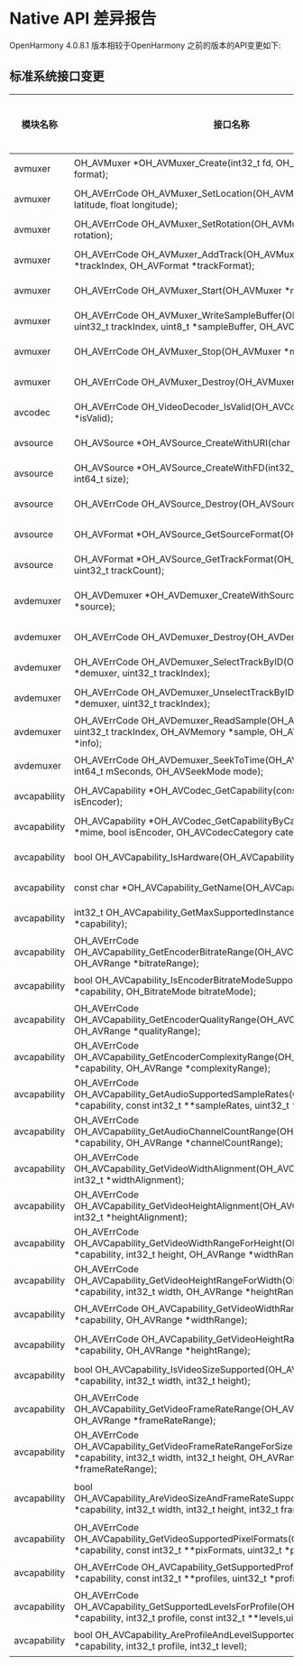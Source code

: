 # Native API 差异报告

OpenHarmony 4.0.8.1 版本相较于OpenHarmony 之前的版本的API变更如下:

## 标准系统接口变更

| 模块名称 | 接口名称                                                     | 变更类型 | 变更说明             |
| -------- | ------------------------------------------------------------ | -------- | -------------------- |
| avmuxer  | OH_AVMuxer \*OH_AVMuxer_Create(int32_t fd, OH_AVOutputFormat format); | 新增     | 创建OH_AVMuxer       |
| avmuxer  | OH_AVErrCode OH_AVMuxer_SetLocation(OH_AVMuxer \*muxer, float latitude, float longitude); | 新增     | 设置输出文件的经纬度 |
| avmuxer  | OH_AVErrCode OH_AVMuxer_SetRotation(OH_AVMuxer \*muxer, int32_t rotation); | 新增     | 设置视频旋转角度     |
| avmuxer  | OH_AVErrCode OH_AVMuxer_AddTrack(OH_AVMuxer \*muxer, int32_t \*trackIndex, OH_AVFormat \*trackFormat); | 新增     | 添加媒体轨           |
| avmuxer  | OH_AVErrCode OH_AVMuxer_Start(OH_AVMuxer \*muxer);           | 新增     | 开始封装             |
| avmuxer  | OH_AVErrCode OH_AVMuxer_WriteSampleBuffer(OH_AVMuxer \*muxer, uint32_t trackIndex, uint8_t \*sampleBuffer, OH_AVCodecBufferAttr info); | 新增     | 将数据写入封装器     |
| avmuxer  | OH_AVErrCode OH_AVMuxer_Stop(OH_AVMuxer \*muxer);            | 新增     | 停止封装             |
| avmuxer  | OH_AVErrCode OH_AVMuxer_Destroy(OH_AVMuxer \*muxer);         | 新增     | 销毁OH_AVMuxer       |
| avcodec  | OH_AVErrCode OH_VideoDecoder_IsValid(OH_AVCodec \*codec, bool \*isValid);         | 新增     | 查询当前codec实例是否有效      |
| avsource  | OH_AVSource *OH_AVSource_CreateWithURI(char *uri);         | 新增     | 根据 URI 创建 OH_AVSource       |
| avsource  | OH_AVSource *OH_AVSource_CreateWithFD(int32_t fd, int64_t offset, int64_t size);         | 新增     | 根据 FD 创建OH_AVSource       |
| avsource  | OH_AVErrCode OH_AVSource_Destroy(OH_AVSource *source);         | 新增     | 销毁 OH_AVSource       |
| avsource  | OH_AVFormat *OH_AVSource_GetSourceFormat(OH_AVSource *source);         | 新增     | 获取 source 信息       |
| avsource  | OH_AVFormat *OH_AVSource_GetTrackFormat(OH_AVSource *source, uint32_t trackCount);         | 新增     | 获取 track 信息       |
| avdemuxer  | OH_AVDemuxer *OH_AVDemuxer_CreateWithSource(OH_AVSource *source);         | 新增     | 根据 source 创建 OH_AVDemuxer       |
| avdemuxer  | OH_AVErrCode OH_AVDemuxer_Destroy(OH_AVDemuxer *demuxer);         | 新增     | 销毁 OH_AVDemuxer       |
| avdemuxer  | OH_AVErrCode OH_AVDemuxer_SelectTrackByID(OH_AVDemuxer *demuxer, uint32_t trackIndex);         | 新增     | 选择需要解封装的轨道      |
| avdemuxer  | OH_AVErrCode OH_AVDemuxer_UnselectTrackByID(OH_AVDemuxer *demuxer, uint32_t trackIndex);         | 新增     | 取消选择需要解封装的轨道       |
| avdemuxer  | OH_AVErrCode OH_AVDemuxer_ReadSample(OH_AVDemuxer *demuxer, uint32_t trackIndex, OH_AVMemory *sample, OH_AVCodecBufferAttr *info);         | 新增     | 读取 trackIndex 对应轨道的帧     |
| avdemuxer  | OH_AVErrCode OH_AVDemuxer_SeekToTime(OH_AVDemuxer *demuxer, int64_t mSeconds, OH_AVSeekMode mode);         | 新增     | 跳转到指定时间       |
|avcapability|OH_AVCapability *OH_AVCodec_GetCapability(const char *mime, bool isEncoder);|新增|获取系统推荐的能力句柄|
|avcapability|OH_AVCapability *OH_AVCodec_GetCapabilityByCategory(const char *mime, bool isEncoder, OH_AVCodecCategory category);|新增|获取系统指定软硬件的能力句柄|
|avcapability|bool OH_AVCapability_IsHardware(OH_AVCapability *capability);|新增|确认是否是硬件编解码器|
|avcapability|const char *OH_AVCapability_GetName(OH_AVCapability *capability);|新增|获取codec名字|
|avcapability|int32_t OH_AVCapability_GetMaxSupportedInstances(OH_AVCapability *capability);|新增|获取最大支持的实例数|
|avcapability|OH_AVErrCode OH_AVCapability_GetEncoderBitrateRange(OH_AVCapability *capability, OH_AVRange *bitrateRange);|新增|获取编码支持的码率范围|
|avcapability|bool OH_AVCapability_IsEncoderBitrateModeSupported(OH_AVCapability *capability, OH_BitrateMode bitrateMode);|新增|确认码控模式是否支持|
|avcapability|OH_AVErrCode OH_AVCapability_GetEncoderQualityRange(OH_AVCapability *capability, OH_AVRange *qualityRange);|新增|获取编码质量范围|
|avcapability|OH_AVErrCode OH_AVCapability_GetEncoderComplexityRange(OH_AVCapability *capability, OH_AVRange *complexityRange);|新增|获取编码复杂度范围|
|avcapability|OH_AVErrCode OH_AVCapability_GetAudioSupportedSampleRates(OH_AVCapability *capability, const int32_t **sampleRates, uint32_t *sampleRateNum);|新增|获取支持的音频采样率|
|avcapability|OH_AVErrCode OH_AVCapability_GetAudioChannelCountRange(OH_AVCapability *capability, OH_AVRange *channelCountRange);|新增|获取音频通道数范围|
|avcapability|OH_AVErrCode OH_AVCapability_GetVideoWidthAlignment(OH_AVCapability *capability, int32_t *widthAlignment);|新增|获取视频宽对齐|
|avcapability|OH_AVErrCode OH_AVCapability_GetVideoHeightAlignment(OH_AVCapability *capability, int32_t *heightAlignment);|新增|获取视频高对齐|
|avcapability|OH_AVErrCode OH_AVCapability_GetVideoWidthRangeForHeight(OH_AVCapability *capability, int32_t height, OH_AVRange *widthRange);|新增|获取特定高情况下视频宽范围|
|avcapability|OH_AVErrCode OH_AVCapability_GetVideoHeightRangeForWidth(OH_AVCapability *capability, int32_t width, OH_AVRange *heightRange);|新增|获取特定宽情况下视频高范围|
|avcapability|OH_AVErrCode OH_AVCapability_GetVideoWidthRange(OH_AVCapability *capability, OH_AVRange *widthRange);|新增|获取视频宽范围|
|avcapability|OH_AVErrCode OH_AVCapability_GetVideoHeightRange(OH_AVCapability *capability, OH_AVRange *heightRange);|新增|获取视频高范围|
|avcapability|bool OH_AVCapability_IsVideoSizeSupported(OH_AVCapability *capability, int32_t width, int32_t height);|新增|确认当前视频尺寸是否支持|
|avcapability|OH_AVErrCode OH_AVCapability_GetVideoFrameRateRange(OH_AVCapability *capability, OH_AVRange *frameRateRange);|新增|获取视频帧率范围|
|avcapability|OH_AVErrCode OH_AVCapability_GetVideoFrameRateRangeForSize(OH_AVCapability *capability, int32_t width, int32_t height, OH_AVRange *frameRateRange);|新增|获取特定尺寸下视频帧率范围|
|avcapability|bool OH_AVCapability_AreVideoSizeAndFrameRateSupported(OH_AVCapability *capability, int32_t width, int32_t height, int32_t frameRate);|新增|确认当前视频尺寸和帧率是否支持|
|avcapability|OH_AVErrCode OH_AVCapability_GetVideoSupportedPixelFormats(OH_AVCapability *capability, const int32_t **pixFormats, uint32_t *pixFormatNum);|新增|获取支持的视频像素格式|
|avcapability|OH_AVErrCode OH_AVCapability_GetSupportedProfiles(OH_AVCapability *capability, const int32_t **profiles, uint32_t *profileNum);|新增|获取支持的模板|
|avcapability|OH_AVErrCode OH_AVCapability_GetSupportedLevelsForProfile(OH_AVCapability *capability, int32_t profile, const int32_t **levels,uint32_t *levelNum);|新增|获取特定模板情况下的等级范围|
|avcapability|bool OH_AVCapability_AreProfileAndLevelSupported(OH_AVCapability *capability, int32_t profile, int32_t level);|新增|确认当前模板和等级是否支持|

